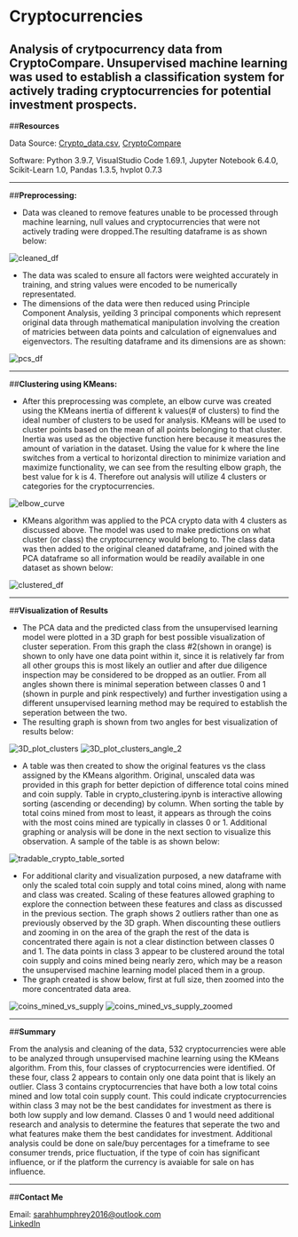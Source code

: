 # Cryptocurrencies
Analysis of crytpocurrency data from CryptoCompare. Unsupervised machine learning was used to establish a classification system for actively trading cryptocurrencies for potential investment prospects.
------------------------------------------

##**Resources**

Data Source: [Crypto_data.csv](https://github.com/shumph10/Cryptocurrencies/blob/main/Resources/crypto_data.csv), [CryptoCompare](https://min-api.cryptocompare.com/data/all/coinlist)

Software: Python 3.9.7, VisualStudio Code 1.69.1, Jupyter Notebook 6.4.0, Scikit-Learn 1.0, Pandas 1.3.5, hvplot 0.7.3

------------------------------------------

##**Preprocessing:**

- Data was cleaned to remove features unable to be processed through machine learning, null values and cryptocurrencies that were not actively trading were dropped.The resulting dataframe is as shown below:

![cleaned_df](https://user-images.githubusercontent.com/100040705/179439618-e1e3c709-58a9-4613-ab89-0fd64319d3f3.png)

-  The data was scaled to ensure all factors were weighted accurately in training, and string values were encoded to be numerically representated.
- The dimensions of the data were then reduced using Principle Component Analysis, yeilding 3 principal components which represent original data through mathematical manipulation involving the creation of matricies between data points and calculation of eignenvalues and eigenvectors. The resulting dataframe and its dimensions are as shown:

![pcs_df](https://user-images.githubusercontent.com/100040705/179439614-e16d87c1-a7ce-4965-ac90-05f30604676a.png)

------------------------------------------
##**Clustering using KMeans:**

- After this preprocessing was complete, an elbow curve was created using the KMeans inertia of different k values(# of clusters) to find the ideal number of clusters to be used for analysis. KMeans will be used to cluster points based on the mean of all points belonging to that cluster. Inertia was used as the objective function here because it measures the amount of variation in the dataset. Using the value for k where the line switches from a vertical to horizontal direction to minimize variation and maximize functionality, we can see from the resulting elbow graph, the best value for k is 4. Therefore out analysis will utilize 4 clusters or categories for the cryptocurrencies. 


![elbow_curve](https://user-images.githubusercontent.com/100040705/179439574-ce7021d4-9cdd-44f9-a5bd-fbfb41f35607.png)

- KMeans algorithm was applied to the PCA crypto data with 4 clusters as discussed above. The model was used to make predictions on what cluster (or class) the cryptocurrency would belong to. The class data was then added to the original cleaned dataframe, and joined with the PCA dataframe so all information would be readily available in one dataset as shown below:

![clustered_df](https://user-images.githubusercontent.com/100040705/179440263-3d332154-d19b-4058-ae9a-8c80dbd9cedf.png)

------------------------------------------
##**Visualization of Results**
- The PCA data and the predicted class from the unsupervised learning model were plotted in a 3D graph for best possible visualization of cluster seperation. From this graph the class #2(shown in orange) is shown to only have one data point within it, since it is relatively far from all other groups this is most likely an outlier and after due diligence inspection may be considered to be dropped as an outlier. From all angles shown there is minimal seperation between classes 0 and 1 (shown in purple and pink respectively) and further investigation using a different unsupervised learning method may be required to establish the seperation between the two. 
- The resulting graph is shown from two angles for best visualization of results below:

![3D_plot_clusters](https://user-images.githubusercontent.com/100040705/179440404-9109857f-1df7-45f1-b289-11afdb31969c.png)
![3D_plot_clusters_angle_2](https://user-images.githubusercontent.com/100040705/179440756-c0478a8d-16c6-44ec-be38-2f753b013ab4.png)

- A table was then created to show the original features vs the class assigned by the KMeans algorithm. Original, unscaled data was provided in this graph for better depiction of difference total coins mined and coin supply. Table in crypto_clustering.ipynb is interactive allowing sorting (ascending or decending) by column. When sorting the table by total coins mined from most to least, it appears as through the coins with the most coins mined are typically in classes 0 or 1. Additional graphing or analysis will be done in the next section to visualize this observation. A sample of the table is as shown below:

![tradable_crypto_table_sorted](https://user-images.githubusercontent.com/100040705/179441189-a9c2aab2-ace6-49b6-b645-af86c87edf85.png)

- For additional clarity and visualization purposed, a new dataframe with only the scaled total coin supply and total coins mined, along with name and class was created. Scaling of these features allowed graphing to explore the connection between these features and class as discussed in the previous section. The graph shows 2 outliers rather than one as previously observed by the 3D graph. When discounting these outliers and zooming in on the area of the graph the rest of the data is concentrated there again is not a clear distinction between classes 0 and 1. The data points in class 3 appear to be clustered around the total coin supply and coins mined being nearly zero, which may be a reason the unsupervised machine learning model placed them in a group.
- The graph created is show below, first at full size, then zoomed into the more concentrated data area.

![coins_mined_vs_supply](https://user-images.githubusercontent.com/100040705/179441631-90777d34-3b8b-485d-ad53-9025ee46366e.png)
![coins_mined_vs_supply_zoomed](https://user-images.githubusercontent.com/100040705/179441635-ed062a17-a165-457b-ae38-5035ea8c4e23.png)

------------------------------------------
##**Summary**

From the analysis and cleaning of the data, 532 cryptocurrencies were able to be analyzed through unsupervised machine learning using the KMeans algorithm. From this, four classes of cryptocurrencies were identified. Of these four, class 2 appears to contain only one data point that is likely an outlier. Class 3 contains cryptocurrencies that have both a low total coins mined and low total coin supply count. This could indicate cryptocurrencies within class 3 may not be the best candidates for investment as there is both low supply and low demand. Classes 0 and 1 would need additional research and analysis to determine the features that seperate the two and what features make them the best candidates for investment. Additional analysis could be done on sale/buy percentages for a timeframe to see consumer trends, price fluctuation, if the type of coin has significant influence, or if the platform the currency is avaiable for sale on has influence. 

-----------------------------------------
##**Contact Me**

Email: sarahhumphrey2016@outlook.com </br>
[LinkedIn](https://www.linkedin.com/in/sarah-humphrey-data-analyst/)
